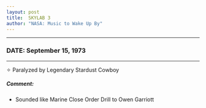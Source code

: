 ```yaml
---
layout: post
title:  SKYLAB 3
author: "NASA: Music to Wake Up By"
---
```


----
### DATE: September 15, 1973
----
✧ Paralyzed by Legendary Stardust Cowboy

##### Comment:
* Sounded like Marine Close Order Drill to Owen Garriott
